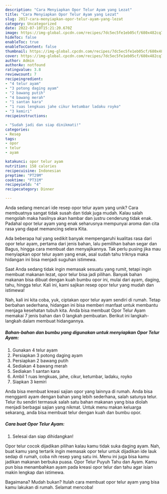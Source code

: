 ```yaml
---
description: "Cara Menyiapkan Opor Telur Ayam yang Lezat"
title: "Cara Menyiapkan Opor Telur Ayam yang Lezat"
slug: 2017-cara-menyiapkan-opor-telur-ayam-yang-lezat
category: Uncategorized
date: 2022-07-10T15:21:20.670Z
image: https://img-global.cpcdn.com/recipes/7dc5ec5fe1eb05cf/680x482cq70/opor-telur-ayam-foto-resep-utama.jpg
hideToc: false
enableToc: true
enableTocContent: false
thumbnail: https://img-global.cpcdn.com/recipes/7dc5ec5fe1eb05cf/680x482cq70/opor-telur-ayam-foto-resep-utama.jpg
cover: https://img-global.cpcdn.com/recipes/7dc5ec5fe1eb05cf/680x482cq70/opor-telur-ayam-foto-resep-utama.jpg
author: Admin
authorAv: notfound
ratingvalue: 3.8
reviewcount: 7
recipeingredient:
- "4 telur ayam"
- "3 potong daging ayam"
- "2 bawang putih"
- "4 bawang merah"
- "1 santan kara"
- "1 ruas lengkuas jahe cikur ketumbar ladaku royko"
- "3 kemiri"
recipeinstructions:

- "Sudah jadi dan siap dinikmati!"
categories:
- Resep
tags:
- opor
- telur
- ayam

katakunci: opor telur ayam 
nutrition: 158 calories
recipecuisine: Indonesian
preptime: "PT29M"
cooktime: "PT31M"
recipeyield: "4"
recipecategory: Dinner

---
```





Anda sedang mencari ide resep opor telur ayam yang unik? Cara membuatnya sangat tidak susah dan tidak juga mudah. Kalau salah mengolah maka hasilnya akan hambar dan justru cenderung tidak enak. Padahal opor telur ayam yang enak seharusnya mempunyai aroma dan cita rasa yang dapat memancing selera Kita.





Ada beberapa hal yang sedikit banyak mempengaruhi kualitas rasa dari opor telur ayam, pertama dari jenis bahan, lalu pemilihan bahan segar dan Bagus, hingga cara membuat dan menyajikannya. Tak perlu pusing jika mau menyiapkan opor telur ayam yang enak,      asal sudah tahu triknya maka hidangan ini bisa menjadi suguhan istimewa.














Saat Anda sedang tidak ingin memasak sesuatu yang rumit, tetapi ingin membuat makanan lezat, opor telur bisa jadi pilihan. Banyak bahan makanan bisa dibuat dengan kuah bumbu opor ini, mulai dari ayam, daging, tahu, hingga telur. Kali ini, kami sajikan resep opor telur yang mudah dan istimewa!






Nah, kali ini kita coba, yuk, ciptakan opor telur ayam sendiri di rumah. Tetap berbahan sederhana, hidangan ini bisa memberi manfaat untuk membantu menjaga kesehatan tubuh kita. Anda bisa membuat Opor Telur Ayam memakai 7 jenis bahan dan 0 langkah pembuatan. Berikut ini langkah-langkah dalam membuat hidangannya.

<!--inarticleads1-->

##### Bahan-bahan dan bumbu yang digunakan untuk menyiapkan Opor Telur Ayam:

1. Gunakan 4 telur ayam
1. Persiapkan 3 potong daging ayam
1. Persiapkan 2 bawang putih
1. Sediakan 4 bawang merah
1. Sediakan 1 santan kara
1. Ambil 1 ruas lengkuas, jahe, cikur, ketumbar, ladaku, royko
1. Siapkan 3 kemiri


Anda bisa membuat kreasi sajian opor yang lainnya di rumah. Anda bisa mengganti ayam dengan bahan yang lebih sederhana, salah satunya telur. Telur itu sendiri termasuk salah satu bahan makanan yang bisa diolah menjadi berbagai sajian yang nikmat. Untuk menu makan keluarga sekarang, anda bisa membuat telur dengan kuah dan bumbu opor. 

<!--inarticleads2-->

##### Cara buat Opor Telur Ayam:


1. Selesai dan siap dihidangkan!

Opor telur cocok dijadikan pilihan kalau kamu tidak suka daging ayam. Nah, buat kamu yang tertarik ingin memasak opor telur untuk dijadikan ide lauk sedap di rumah, coba nih resep yang satu ini. Menu ini juga bisa kamu jadikan makanan berbuka puasa. Opor Telur Puyuh Tahu dan Ayam. Kamu pun bisa menambahkan ayam pada kreasi opor telur dan tahu agar isian makin lengkap dan istimewa. 

Bagaimana? Mudah bukan? Itulah cara membuat opor telur ayam yang bisa kamu lakukan di rumah. Selamat mencoba!

